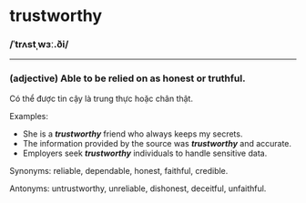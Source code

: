# trustworthy

### /ˈtrʌstˌwɜː.ði/

---

### (adjective) Able to be relied on as honest or truthful.

Có thể được tin cậy là trung thực hoặc chân thật.

Examples:
- She is a **_trustworthy_** friend who always keeps my secrets.
- The information provided by the source was **_trustworthy_** and accurate.
- Employers seek **_trustworthy_** individuals to handle sensitive data.

Synonyms: reliable, dependable, honest, faithful, credible.

Antonyms: untrustworthy, unreliable, dishonest, deceitful, unfaithful. 